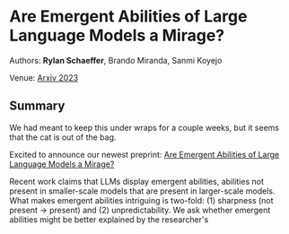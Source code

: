 # Are Emergent Abilities of Large Language Models a Mirage?

Authors: **Rylan Schaeffer**, Brando Miranda, Sanmi Koyejo

Venue: [Arxiv 2023](https://arxiv.org/abs/2304.15004)

## Summary

We had meant to keep this under wraps for a couple weeks, but it seems that the cat is out of the bag.

Excited to announce our newest preprint: [Are Emergent Abilities of Large Language Models a Mirage?](https://arxiv.org/abs/2304.15004)

Recent work claims that LLMs display emergent abilities, abilities not present in smaller-scale models that are present in larger-scale models.
What makes emergent abilities intriguing is two-fold: (1) sharpness (not present -> present) and (2) unpredictability.
We ask whether emergent abilities might be better explained by the researcher's  